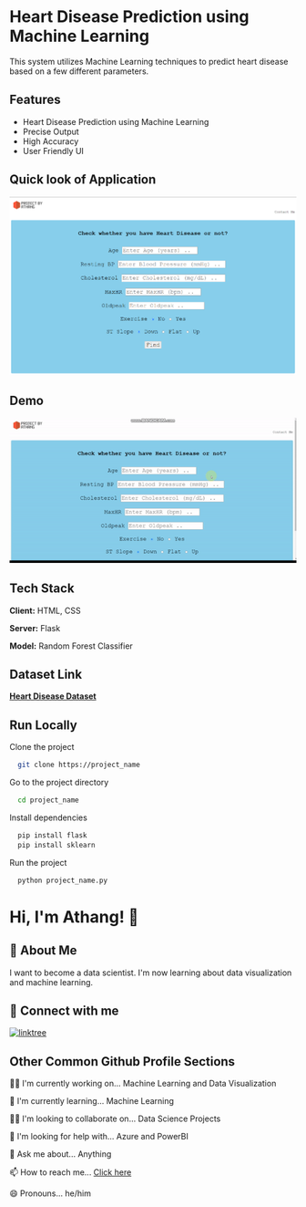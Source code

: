 # Heart Disease Prediction using Machine Learning

This system utilizes Machine Learning techniques to predict heart disease based on a few different parameters.


## Features

- Heart Disease Prediction using Machine Learning
- Precise Output
- High Accuracy
- User Friendly UI

##  Quick look of Application 

![](/Image%20001.png)



## Demo


![](demo.gif)


## Tech Stack

**Client:** HTML, CSS

**Server:** Flask

**Model:** Random Forest Classifier

## Dataset Link

<a href="https://www.kaggle.com/datasets/fedesoriano/heart-failure-prediction"> **Heart Disease Dataset** </a>

## Run Locally

Clone the project

```bash
  git clone https://project_name
```

Go to the project directory

```bash
  cd project_name
```

Install dependencies

```cmd
  pip install flask
  pip install sklearn
```

Run the project

```cmd
  python project_name.py
```

# Hi, I'm Athang! 👋

## 🚀 About Me

I want to become a data scientist.
I'm now learning about data visualization and machine learning.

## 🔗 Connect with me

[![linktree](https://img.shields.io/badge/linktree-39E09B?style=for-the-badge&logo=linktree&logoColor=white)](https://linktr.ee/Athang0)

## Other Common Github Profile Sections

👩‍💻 I'm currently working on... Machine Learning and Data Visualization

🧠 I'm currently learning... Machine Learning

👯‍♀️ I'm looking to collaborate on... Data Science Projects

🤔 I'm looking for help with... Azure and PowerBI

💬 Ask me about... Anything

📫 How to reach me... <a href="https://linktr.ee/Athang0"> Click here </a>

😄 Pronouns... he/him
